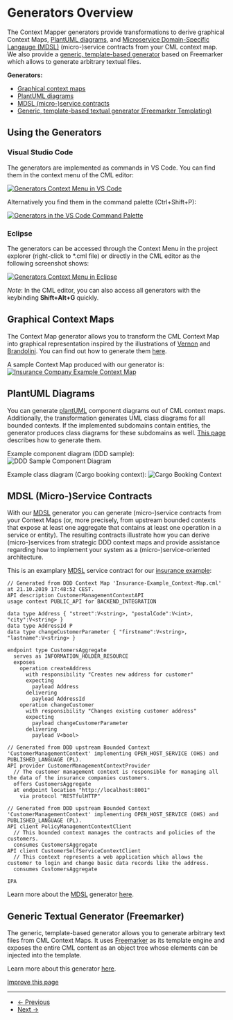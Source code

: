 
# Generators Overview

The Context Mapper generators provide transformations to derive graphical Context Maps, [PlantUML diagrams](http://plantuml.com/), and
[Microservice Domain-Specific Langauge (MDSL)](https://microservice-api-patterns.github.io/MDSL-Specification/) (micro-)service contracts from your CML context map. We also provide a [generic, template-based generator](/docs/generic-freemarker-generator/)
based on Freemarker which allows to generate arbitrary textual files.

**Generators:**

* [Graphical context maps](#graphical-context-maps)
* [PlantUML diagrams](#plantuml-diagrams)
* [MDSL (micro-)service contracts](#mdsl-micro-service-contracts)
* [Generic, template-based textual generator (Freemarker Templating)](#generic-textual-generator-freemarker-templating)

## Using the Generators

### Visual Studio Code

The generators are implemented as commands in VS Code. You can find them in the context menu of the CML editor:

[![Generators Context Menu in VS Code](/img/generators-in-vscode-1.png)](/img/generators-in-vscode-1.png)

Alternatively you find them in the command palette (Ctrl+Shift+P):

[![Generators in the VS Code Command Palette](/img/generators-in-vscode-2.png)](/img/generators-in-vscode-2.png)

### Eclipse

The generators can be accessed through the Context Menu in the project explorer (right-click to \*.cml file) or directly in the CML editor as the following screenshot shows:

[![Generators Context Menu in Eclipse](/img/generators-context-menu.png)](/img/generators-context-menu.png)

*Note*: In the CML editor, you can also access all generators with the keybinding **Shift+Alt+G** quickly.

## Graphical Context Maps

The Context Map generator allows you to transform the CML Context Map into graphical representation inspired by the illustrations of
[Vernon](https://www.amazon.de/Implementing-Domain-Driven-Design-Vaughn-Vernon/dp/0321834577) and
[Brandolini](https://www.infoq.com/articles/ddd-contextmapping/). You can find out how to generate them [here](/docs/context-map-generator/).

A sample Context Map produced with our generator is:
[![Insurance Company Example Context Map](/img/context-map-generator-insurance-sample.png)](/img/context-map-generator-insurance-sample.png)

## PlantUML Diagrams

You can generate [plantUML](http://plantuml.com/) component diagrams out of CML context maps. Additionally, the transformation
generates UML class diagrams for all bounded contexts. If the implemented subdomains contain entities, the generator produces class diagrams for these subdomains as well. [This page](/docs/plant-uml/) describes how to generate them.

Example component diagram (DDD sample):
![DDD Sample Component Diagram](/img/plantuml-ddd-sample.png)

Example class diagram (Cargo booking context):
![Cargo Booking Context](/img/plantuml-cargo-booking-context.png)

## MDSL (Micro-)Service Contracts

With our [MDSL](https://microservice-api-patterns.github.io/MDSL-Specification/) generator you can generate (micro-)service contracts from your Context Maps (or, more precisely, from upstream bounded contexts that expose at least one aggregate that contains at least one operation in a service or entity).
The resulting contracts illustrate how you can derive (micro-)services from strategic DDD context maps and provide
assistance regarding how to implement your system as a (micro-)service-oriented architecture.

This is an examplary [MDSL](https://microservice-api-patterns.github.io/MDSL-Specification/) service contract for our
[insurance example](https://github.com/ContextMapper/context-mapper-examples/tree/master/src/main/cml/insurance-example):

```
// Generated from DDD Context Map 'Insurance-Example_Context-Map.cml' at 21.10.2019 17:48:52 CEST.
API description CustomerManagementContextAPI
usage context PUBLIC_API for BACKEND_INTEGRATION

data type Address { "street":V<string>, "postalCode":V<int>, "city":V<string> }
data type AddressId P
data type changeCustomerParameter { "firstname":V<string>, "lastname":V<string> }

endpoint type CustomersAggregate
  serves as INFORMATION_HOLDER_RESOURCE
  exposes
    operation createAddress
      with responsibility "Creates new address for customer"
      expecting
        payload Address
      delivering
        payload AddressId
    operation changeCustomer
      with responsibility "Changes existing customer address"
      expecting
        payload changeCustomerParameter
      delivering
        payload V<bool>

// Generated from DDD upstream Bounded Context 'CustomerManagementContext' implementing OPEN_HOST_SERVICE (OHS) and PUBLISHED_LANGUAGE (PL).
API provider CustomerManagementContextProvider
  // The customer management context is responsible for managing all the data of the insurance companies customers.
  offers CustomersAggregate
  at endpoint location "http://localhost:8001"
    via protocol "RESTfulHTTP"

// Generated from DDD upstream Bounded Context 'CustomerManagementContext' implementing OPEN_HOST_SERVICE (OHS) and PUBLISHED_LANGUAGE (PL).
API client PolicyManagementContextClient
  // This bounded context manages the contracts and policies of the customers.
  consumes CustomersAggregate
API client CustomerSelfServiceContextClient
  // This context represents a web application which allows the customer to login and change basic data records like the address.
  consumes CustomersAggregate

IPA

```

Learn more about the [MDSL](https://microservice-api-patterns.github.io/MDSL-Specification/) generator [here](/docs/mdsl/).

## Generic Textual Generator (Freemarker)

The generic, template-based generator allows you to generate arbitrary text files from CML Context Maps. It uses [Freemarker](https://freemarker.apache.org/) as its template engine and exposes the entire CML content as an object tree whose elements can be injected into the template.

Learn more about this generator [here](/docs/generic-freemarker-generator/).

[Improve this page](https://github.com/ContextMapper/contextmapper.github.io/blob/master/_docs/generators/generators.md)

---

* [← Previous](/docs/reverse-engineering/)
* [Next →](/docs/context-map-generator/)

